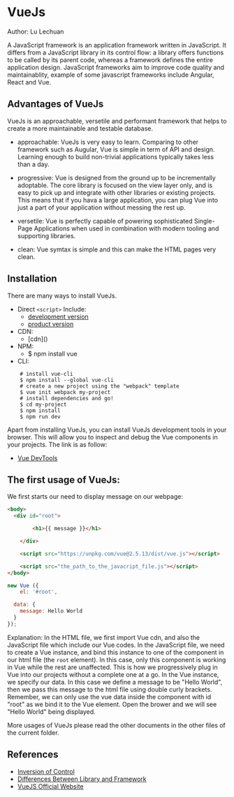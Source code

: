 # VueJs

Author: Lu Lechuan

A JavaScript framework is an application framework written in JavaScript. It differs from a JavaScript library in its control flow: a library offers functions to be called by its parent code, whereas a framework defines the entire application design.
JavaScript frameworks aim to improve code quality and maintainablity, example of some javascript frameworks include Angular, React and Vue.

## Advantages of VueJs
VueJs is an approachable, versetile and performant framework that helps to create a more maintainable and testable database.

* approachable: VueJs is very easy to learn. Comparing to other framework such as Augular, Vue is simple in term of API and design. Learning enough to build non-trivial applications typically takes less than a day.

* progressive: Vue is designed from the ground up to be incrementally adoptable. The core library is focused on the view layer only, and is easy to pick up and integrate with other libraries or existing projects. This means that if you hava a large application, you can plug Vue into just a part of your application without messing the rest up.

* versetile: Vue is perfectly capable of powering sophisticated Single-Page Applications when used in combination with modern tooling and supporting libraries.

* clean: Vue symtax is simple and this can make the HTML pages very clean.

## Installation

There are many ways to install VueJs.
* Direct `<script>` Include:
  - [development version](https://vuejs.org/js/vue.js)
  - [product version](https://vuejs.org/js/vue.min.js)
* CDN:
  - [cdn](<script src="https://cdn.jsdelivr.net/npm/vue@2.5.13/dist/vue.js"></script>)
* NPM:
  - $ npm install vue
* CLI:
```cli
    # install vue-cli
    $ npm install --global vue-cli
    # create a new project using the "webpack" template
    $ vue init webpack my-project
    # install dependencies and go!
    $ cd my-project
    $ npm install
    $ npm run dev
```

Apart from installing VueJs, you can install VueJs development tools in your browser. This will allow you to inspect and debug the Vue components in your projects. The link is as follow:
- [Vue DevTools](https://github.com/vuejs/vue-devtools#vue-devtools)

## The first usage of VueJs:

We first starts our need to display message on our webpage:

```HTML
<body>
  <div id="root">

		<h1>{{ message }}</h1>

	</div>

	<script src="https://unpkg.com/vue@2.5.13/dist/vue.js"></script>

	<script src="the_path_to_the_javacript_file.js"></script>
</body>
```

```js
new Vue ({
	el: '#root',

  data: {
    message: Hello World
  }
});
```

Explanation:
In the HTML file, we first import Vue cdn, and also the JavaScript file which include our Vue codes.
In the JavaScript file, we need to create a Vue instance, and bind this instance to one of the component in our html file (the `root` element). In this case, only this component is working in Vue while the rest are unaffected. This is how we progressively plug in Vue into our projects without a complete one at a go.
In the Vue instance, we specify our data. In this case we define a message to be "Hello World", then we pass this message to the html file using double curly brackets.
Remember, we can only use the vue data inside the component with id "root" as we bind it to the Vue element.
Open the brower and we will see "Hello World" being displayed.

More usages of VueJs please read the other documents in the other files of the current folder.

## References

- [Inversion of Control](http://martinfowler.com/bliki/InversionOfControl.html)
- [Differences Between Library and Framework](http://www.c-sharpcorner.com/UploadFile/a85b23/framework-vs-library/)
- [VueJS Official Website](https://vuejs.org/)
